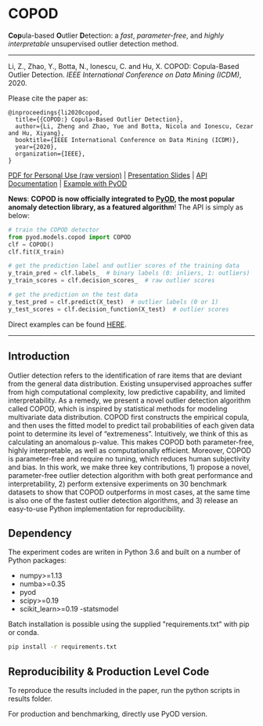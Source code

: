 # COPOD
**Cop**ula-based **O**utlier **D**etection: a *fast*, *parameter-free*, and *highly interpretable* unsupervised outlier detection method.

-----


Li, Z., Zhao, Y., Botta, N., Ionescu, C. and Hu, X. COPOD: Copula-Based Outlier Detection. *IEEE International Conference on Data Mining (ICDM)*, 2020.

Please cite the paper as:

    @inproceedings{li2020copod,
      title={{COPOD:} Copula-Based Outlier Detection},
      author={Li, Zheng and Zhao, Yue and Botta, Nicola and Ionescu, Cezar and Hu, Xiyang},
      booktitle={IEEE International Conference on Data Mining (ICDM)},
      year={2020},
      organization={IEEE},
    }


[PDF for Personal Use (raw version)](https://www.andrew.cmu.edu/user/yuezhao2/papers/20-icdm-copod-preprint.pdf) | 
[Presentation Slides](https://github.com/winstonll/COPOD) | 
[API Documentation](https://pyod.readthedocs.io/en/latest/pyod.models.html#pyod-models-copod-module) | 
[Example with PyOD](https://github.com/yzhao062/pyod/blob/master/examples/copod_example.py) 


**News**: **COPOD is now officially integrated to [PyOD](https://github.com/yzhao062/pyod), the most popular anomaly detection library,  as a featured algorithm**!
The API is simply as below:

````python
# train the COPOD detector
from pyod.models.copod import COPOD
clf = COPOD()
clf.fit(X_train)

# get the prediction label and outlier scores of the training data
y_train_pred = clf.labels_  # binary labels (0: inliers, 1: outliers)
y_train_scores = clf.decision_scores_  # raw outlier scores

# get the prediction on the test data
y_test_pred = clf.predict(X_test)  # outlier labels (0 or 1)
y_test_scores = clf.decision_function(X_test)  # outlier scores
````

Direct examples can be found [HERE](https://github.com/yzhao062/pyod/blob/master/examples/copod_example.py).

------------

##  Introduction
Outlier detection refers to the identification of rare items that are deviant from the general data distribution. 
Existing unsupervised approaches suffer from high computational complexity, low predictive capability, and limited interpretability. 
As a remedy, we present a novel outlier detection algorithm called COPOD, which is inspired by statistical methods for modeling multivariate data distribution. 
COPOD first constructs the empirical copula, and then uses the fitted model to predict tail probabilities of each given data point to determine its level of “extremeness”. 
Intuitively, we think of this as calculating an anomalous p-value. This makes COPOD both parameter-free, highly interpretable, as well as computationally efficient. 
Moreover, COPOD is parameter-free and require no tuning, which reduces human subjectivity and bias. 
In this work, we make three key contributions, 1) propose a novel, parameter-free outlier detection algorithm with both great performance and interpretability, 2) perform extensive experiments on 30 benchmark datasets to show that COPOD outperforms in most cases, at the same time is also one of the fastest outlier detection algorithms, 
and 3) release an easy-to-use Python implementation for reproducibility.


## Dependency
The experiment codes are writen in Python 3.6 and built on a number of Python packages:
- numpy>=1.13
- numba>=0.35
- pyod
- scipy>=0.19
- scikit_learn>=0.19
-statsmodel

Batch installation is possible using the supplied "requirements.txt" with pip or conda.

````cmd
pip install -r requirements.txt
````

## Reproducibility & Production Level Code

To reproduce the results included in the paper, run the python scripts in results folder.

For production and benchmarking, directly use PyOD version.



